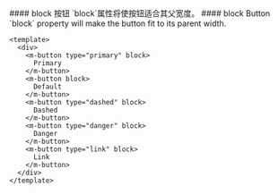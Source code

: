 <cn>
#### block 按钮
`block`属性将使按钮适合其父宽度。
</cn>

<us>
#### block Button
`block` property will make the button fit to its parent width.
</us>

```vue
<template>
  <div>
    <m-button type="primary" block>
      Primary
    </m-button>
    <m-button block>
      Default
    </m-button>
    <m-button type="dashed" block>
      Dashed
    </m-button>
    <m-button type="danger" block>
      Danger
    </m-button>
    <m-button type="link" block>
      Link
    </m-button>
  </div>
</template>
```
